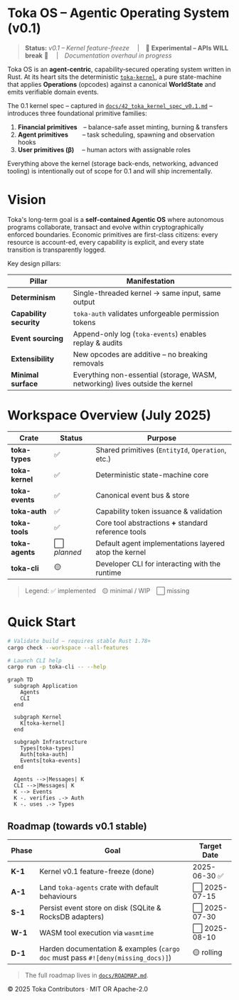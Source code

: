 # Toka OS – **Agentic Operating System** (v0.1)

> **Status:** *v0.1 – Kernel feature-freeze*  | 🚧 **Experimental – APIs WILL break** 🚧  | *Documentation overhaul in progress*

Toka OS is an **agent-centric**, capability‐secured operating system written in Rust.  At its heart sits the deterministic [`toka-kernel`](crates/toka-kernel), a pure state-machine that applies **Operations** (opcodes) against a canonical **WorldState** and emits verifiable domain events.

The 0.1 kernel spec – captured in [`docs/42_toka_kernel_spec_v0.1.md`](docs/42_toka_kernel_spec_v0.1.md) – introduces three foundational primitive families:

1. **Financial primitives** – balance-safe asset minting, burning & transfers
2. **Agent primitives**    – task scheduling, spawning and observation hooks
3. **User primitives (β)**  – human actors with assignable roles

Everything above the kernel (storage back-ends, networking, advanced tooling) is intentionally out of scope for 0.1 and will ship incrementally.

# Vision

Toka's long-term goal is a **self-contained Agentic OS** where autonomous programs collaborate, transact and evolve within cryptographically enforced boundaries.  Economic primitives are first-class citizens: every resource is account-ed, every capability is explicit, and every state transition is transparently logged.

Key design pillars:

| Pillar | Manifestation |
|--------|--------------|
| **Determinism** | Single-threaded kernel → same input, same output |
| **Capability security** | `toka-auth` validates unforgeable permission tokens |
| **Event sourcing** | Append-only log (`toka-events`) enables replay & audits |
| **Extensibility** | New opcodes are additive – no breaking removals |
| **Minimal surface** | Everything non-essential (storage, WASM, networking) lives outside the kernel |

# Workspace Overview (July 2025)

| Crate | Status | Purpose |
|-------|--------|---------|
| **toka-types** | ✅ | Shared primitives (`EntityId`, `Operation`, etc.) |
| **toka-kernel** | ✅ | Deterministic state-machine core |
| **toka-events** | ✅ | Canonical event bus & store |
| **toka-auth** | ✅ | Capability token issuance & validation |
| **toka-tools** | ✅ | Core tool abstractions **+** standard reference tools |
| **toka-agents** | ⬜ *planned* | Default agent implementations layered atop the kernel |
| **toka-cli** | 🟡 | Developer CLI for interacting with the runtime |

> Legend: ✅ implemented 🟡 minimal / WIP ⬜ missing

# Quick Start

```bash
# Validate build – requires stable Rust 1.78+
cargo check --workspace --all-features

# Launch CLI help
cargo run -p toka-cli -- --help
```

```mermaid
graph TD
  subgraph Application
    Agents
    CLI
  end

  subgraph Kernel
    K[toka-kernel]
  end

  subgraph Infrastructure
    Types[toka-types]
    Auth[toka-auth]
    Events[toka-events]
  end

  Agents -->|Messages| K
  CLI -->|Messages| K
  K --> Events
  K -. verifies .-> Auth
  K -. uses .-> Types
```

## Roadmap (towards v0.1 stable)

| Phase | Goal | Target Date |
|-------|------|------------|
| **K-1** | Kernel v0.1 feature-freeze (done) | 2025-06-30 ✅ |
| **A-1** | Land `toka-agents` crate with default behaviours | ⬜ 2025-07-15 |
| **S-1** | Persist event store on disk (SQLite & RocksDB adapters) | ⬜ 2025-07-30 |
| **W-1** | WASM tool execution via `wasmtime` | ⬜ 2025-08-10 |
| **D-1** | Harden documentation & examples (`cargo doc` must pass `#![deny(missing_docs)]`) | 🟡 rolling |

> The full roadmap lives in [`docs/ROADMAP.md`](docs/ROADMAP.md).

© 2025 Toka Contributors · MIT OR Apache-2.0

